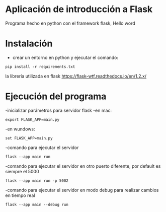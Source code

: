 # Aplicación de introducción a Flask

Programa hecho en python con el framework flask, Hello word

# Instalación 
- crear un entorno en python y ejecutar el comando:
```
pip install -r requirements.txt
```

la librería utilizada en flask https://flask-wtf.readthedocs.io/en/1.2.x/

# Ejecución del programa
-inicializar parámetros para servidor flask
-en mac:
```
export FLASK_APP=main.py
```
-en wundows:
```
set FLASK_APP=main.py
```
-comando para ejecutar el servidor
```
flask --app main run
```
-comando para ejecutar el servidor en otro puerto diferente, por default es siempre el 5000
```
flask --app main run -p 5002
```
-comando para ejecutar el servidor en modo debug para realizar cambios en tiempo real
```
flask --app main --debug run
```